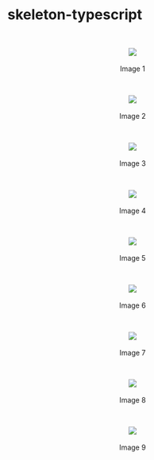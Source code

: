 # skeleton-typescript

<br>
<p align=center>
  <img src="https://cloud.githubusercontent.com/assets/2712405/18034958/373abede-6d19-11e6-941e-e8f7d9986276.png"></img>
 <br><br>
Image 1
</p>

<br>
<p align=center>
  <img src="https://cloud.githubusercontent.com/assets/2712405/18034981/6dbb471c-6d19-11e6-9332-1d9f4bd5db5e.png"></img>
 <br><br>
Image 2
</p>

<br>
<p align=center>
  <img src="https://cloud.githubusercontent.com/assets/2712405/18035058/6f8d0bf0-6d1b-11e6-974e-72cd7f2eba20.png"></img>
 <br><br>
Image 3
</p>

<br>
<p align=center>
  <img src="https://cloud.githubusercontent.com/assets/2712405/18035066/a08b0004-6d1b-11e6-8b1f-913809f990d5.png"></img>
 <br><br>
Image 4
</p>

<br>
<p align=center>
  <img src="https://cloud.githubusercontent.com/assets/2712405/18035073/ca1c247a-6d1b-11e6-8ec1-92858e7fdc1c.png"></img>
 <br><br>
Image 5
</p>

<br>
<p align=center>
  <img src="https://cloud.githubusercontent.com/assets/2712405/18035079/ead01f50-6d1b-11e6-9f44-5fda8061e16c.png"></img>
 <br><br>
Image 6
</p>

<br>
<p align=center>
  <img src="https://cloud.githubusercontent.com/assets/2712405/18035090/199efd24-6d1c-11e6-8d74-245f0965fc13.png"></img>
 <br><br>
Image 7
</p>

<br>
<p align=center>
  <img src="https://cloud.githubusercontent.com/assets/2712405/18035096/36815450-6d1c-11e6-9293-e45bd7acb50a.png"></img>
 <br><br>
Image 8
</p>

<br>
<p align=center>
  <img src="https://cloud.githubusercontent.com/assets/2712405/18035100/5453850c-6d1c-11e6-847b-1bd188838117.png"></img>
 <br><br>
Image 9
</p>















